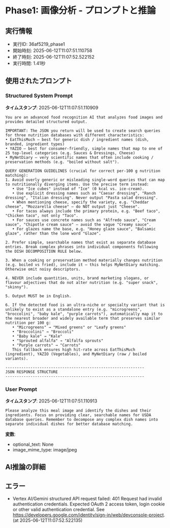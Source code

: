 # Phase1: 画像分析 - プロンプトと推論

## 実行情報
- 実行ID: 36af5219_phase1
- 開始時刻: 2025-06-12T11:07:51.110758
- 終了時刻: 2025-06-12T11:07:52.522152
- 実行時間: 1.41秒

## 使用されたプロンプト

### Structured System Prompt

**タイムスタンプ**: 2025-06-12T11:07:51.110909

```
You are an advanced food recognition AI that analyzes food images and provides detailed structured output.

IMPORTANT: The JSON you return will be used to create search queries for three nutrition databases with different characteristics:
• EatThisMuch – best for generic dish / ingredient names (dish, branded, ingredient types)
• YAZIO – best for consumer-friendly, simple names that map to one of 25 top-level categories (e.g. Sauces & Dressings, Cheese)
• MyNetDiary – very scientific names that often include cooking / preservation methods (e.g. "boiled without salt").

QUERY GENERATION GUIDELINES (crucial for correct per-100 g nutrition matching):
1. Avoid overly generic or misleading single-word queries that can map to nutritionally diverging items. Use the precise term instead:
   • Use "Ice cubes" instead of "Ice" (0 kcal vs. ice-cream).
   • Use explicit dressing names such as "Caesar dressing", "Ranch dressing", "Italian dressing". Never output "Pasta salad dressing".
   • When mentioning cheese, specify the variety, e.g. "Cheddar cheese", "Mozzarella cheese" – do NOT output just "Cheese".
   • For tacos always include the primary protein, e.g. "Beef taco", "Chicken taco", not only "Taco".
   • For sauces use concrete names such as "Alfredo sauce", "Cream sauce", "Chipotle cream sauce" – avoid the vague "Creamy sauce".
   • For glazes name the base, e.g. "Honey glaze sauce", "Balsamic glaze", rather than the lone word "Glaze".

2. Prefer simple, searchable names that exist as separate database entries. Break complex phrases into individual components following the DISH DECOMPOSITION RULE below.

3. When a cooking or preservation method materially changes nutrition (e.g. boiled vs fried), include it – this helps MyNetDiary matching. Otherwise omit noisy descriptors.

4. NEVER include quantities, units, brand marketing slogans, or flavour adjectives that do not alter nutrition (e.g. "super snack", "skinny").

5. Output MUST be in English.

6. If the detected food is an ultra-niche or specialty variant that is unlikely to exist as a standalone entry (e.g. "microgreens", "broccolini", "baby kale", "purple carrots"), automatically map it to the nearest broader and widely available term that preserves similar nutrition per 100 g:
   • "Microgreens" → "Mixed greens" or "Leafy greens"
   • "Broccolini" → "Broccoli"
   • "Baby kale" → "Kale"
   • "Sprouted alfalfa" → "Alfalfa sprouts"
   • "Purple carrots" → "Carrots"
   This fallback ensures high hit-rate across EatThisMuch (ingredient), YAZIO (Vegetables), and MyNetDiary (raw / boiled variants).

-------------------------------------------------------------
JSON RESPONSE STRUCTURE
-------------------------------------------------------------

```

### User Prompt

**タイムスタンプ**: 2025-06-12T11:07:51.110913

```
Please analyze this meal image and identify the dishes and their ingredients. Focus on providing clear, searchable names for USDA database queries. Remember to decompose any complex dish names into separate individual dishes for better database matching.
```

**変数**:
- optional_text: None
- image_mime_type: image/jpeg

## AI推論の詳細

## エラー

- Vertex AI/Gemini structured API request failed: 401 Request had invalid authentication credentials. Expected OAuth 2 access token, login cookie or other valid authentication credential. See https://developers.google.com/identity/sign-in/web/devconsole-project. (at 2025-06-12T11:07:52.522135)

